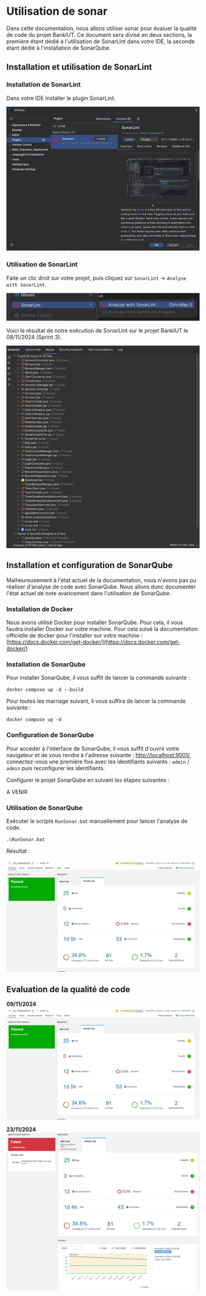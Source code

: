 # Utilisation de sonar

Dans cette documentation, nous allons utiliser sonar pour évaluer la qualité de code du projet BankIUT. Ce document
sera divisé en deux sections, la première étant dédié à l'utilisation de SonarLint dans votre IDE, la seconde étant
dédié
à l'installation de SonarQube.

## Installation et utilisation de SonarLint

### Installation de SonarLint

Dans votre IDE installer le plugin SonarLint.

![img.png](images/sonar/img.png)

### Utilisation de SonarLint

Faite un clic droit sur votre projet, puis cliquez sur `SonarLint` -> `Analyse with SonarLint`.

![img.png](images/sonar/img-2.png)

Voici le résultat de notre exécution de SonarLint sur le projet BankIUT le 08/11/2024 (Sprint 3).

![img.png](images/sonar/img-3.png)

## Installation et configuration de SonarQube

Malheureusement à l'état actuel de la documentation, nous n'avons pas pu réaliser d'analyse de code avec SonarQube. Nous
allons donc documenter l'état actuel de note avancement dans l'utilisation de SonarQube.

### Installation de Docker

Nous avons utilisé Docker pour installer SonarQube. Pour cela, il vous faudra installer Docker sur votre machine. Pour
cela suivé la documentation officielle de docker pour l'installer sur votre
machine : [https://docs.docker.com/get-docker/](https://docs.docker.com/get-docker/)

### Installation de SonarQube

Pour installer SonarQube, il vous suffit de lancer la commande suivante :

```shell
docker compose up -d --build 
```

Pour toutes les marriage suivant, il vous suffira de lancer la commande suivante :

```shell
docker compose up -d
```

### Configuration de SonarQube

Pour accéder à l'interface de SonarQube, il vous suffit d'ouvrir votre navigateur et de vous rendre à l'adresse
suivante : [http://localhost:9001/](http://localhost:9001/), connectez-vous une première fois avec les identifiants
suivants : `admin` / `admin` puis reconfigurer les identifiants.

Configurer le projet SonarQube en suivant les étapes suivantes :

A VENIR


### Utilisation de SonarQube

Exécuter le scripte `RunSonar.bat` manuellement pour lancer l'analyse de code.

```shell
.\RunSonar.bat
```

Résultat :

![img.png](images/sonar/img-7.png)

## Evaluation de la qualité de code

**09/11/2024**
![img.png](images/sonar/img-7.png)

**23/11/2024**
![img.png](images/sonar/img-8.png)